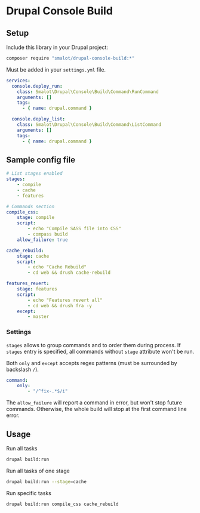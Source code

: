 # Drupal Console Build




## Setup

Include this library in your Drupal project:

````sh
composer require "smalot/drupal-console-build:*"
````

Must be added in your `settings.yml` file.

````yaml
services:
  console.deploy_run:
    class: Smalot\Drupal\Console\Build\Command\RunCommand
    arguments: []
    tags:
      - { name: drupal.command }

  console.deploy_list:
    class: Smalot\Drupal\Console\Build\Command\ListCommand
    arguments: []
    tags:
      - { name: drupal.command }
````


## Sample config file

````yaml
# List stages enabled
stages:
    - compile
    - cache
    - features

# Commands section
compile_css:
    stage: compile
    script:
        - echo "Compile SASS file into CSS"
        - compass build
    allow_failure: true

cache_rebuild:
    stage: cache
    script:
        - echo "Cache Rebuild"
        - cd web && drush cache-rebuild

features_revert:
    stage: features
    script:
        - echo "Features revert all"
        - cd web && drush fra -y
    except:
        - master
````


### Settings

`stages` allows to group commands and to order them during process.
If `stages` entry is specified, all commands without `stage` attribute won't be run.

Both `only` and `except` accepts regex patterns (must be surrounded by backslash `/`).

````yaml
command:
    only:
        - "/^fix-.*$/i"
````

The `allow_failure` will report a command in error, but won't stop future commands.
Otherwise, the whole build will stop at the first command line error.


## Usage

Run all tasks

````sh
drupal build:run
````

Run all tasks of one stage

````sh
drupal build:run --stage=cache
````

Run specific tasks

````sh
drupal build:run compile_css cache_rebuild
````
